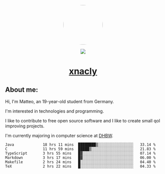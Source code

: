 <p align="center">
  <img style="border-radius: 100px" width="128" height="128" src="https://avatars.githubusercontent.com/u/47723417?v=4"/>
</p>
<p align="center">
  <img src="https://komarev.com/ghpvc/?username=xnacly&&style=flat-square"/>
</p>

<h1 align="center"><a href="https://xnacly.me/"> xnacly</a> </h1>

<h2> About me:</h2>

<p>Hi, I'm Matteo, an 19-year-old student from Germany. </p>
<p>I'm interested in technologies and programming.</p>
<p>I like to contribute to free open source software and I like to create small qol improving projects.</p>
<p>I'm currently majoring in computer science at <a href="https://www.dhbw.de/startseite">DHBW</a>.</p>

<!--START_SECTION:waka-->

```text
Java             18 hrs 11 mins  ████████▒░░░░░░░░░░░░░░░░   33.14 %
C                11 hrs 59 mins  █████▒░░░░░░░░░░░░░░░░░░░   21.83 %
TypeScript       3 hrs 55 mins   █▓░░░░░░░░░░░░░░░░░░░░░░░   07.14 %
Markdown         3 hrs 17 mins   █▓░░░░░░░░░░░░░░░░░░░░░░░   06.00 %
Makefile         2 hrs 24 mins   █░░░░░░░░░░░░░░░░░░░░░░░░   04.40 %
TeX              2 hrs 22 mins   █░░░░░░░░░░░░░░░░░░░░░░░░   04.33 %
```

<!--END_SECTION:waka-->
